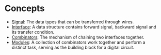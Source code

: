 # Concepts

- [Signal](./signal.md): The data types that can be transferred through wires.
- [Interface](./interface.md): A data structure contains forward signal, backward signal and its transfer condition.
- [Combinators](./combinator.md): The mechanism of chaining two interfaces together.
- [Modules](./module.md): A collection of combinators work together and perform a distinct task, serving as the building block for a digital circuit.
